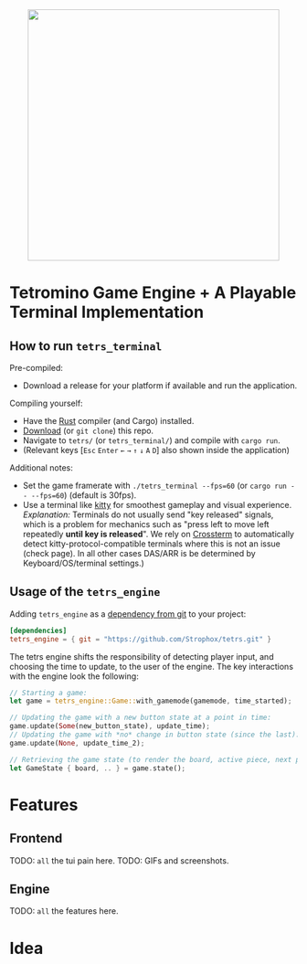 <div align="center"><img width="440" src="https://repository-images.githubusercontent.com/816034047/9eba09ef-d6da-4b4c-9884-630e7f87e102" /></div>

# Tetromino Game Engine + A Playable Terminal Implementation

## How to run `tetrs_terminal`
Pre-compiled:
- Download a release for your platform if available and run the application.

Compiling yourself:
- Have the [Rust](https://www.rust-lang.org/) compiler (and Cargo) installed.
- [Download](<https://github.com/Strophox/tetrs/archive/refs/heads/main.zip>) (or `git clone`) this repo.
- Navigate to `tetrs/` (or `tetrs_terminal/`) and compile with `cargo run`.
- (Relevant keys [`Esc` `Enter` `←` `→` `↑` `↓` `A` `D`] also shown inside the application)

Additional notes:
- Set the game framerate with `./tetrs_terminal --fps=60` (or `cargo run -- --fps=60`) (default is 30fps).
- Use a terminal like [kitty](<https://sw.kovidgoyal.net/kitty/>) for smoothest gameplay and visual experience. *Explanation:* Terminals do not usually send "key released" signals, which is a problem for mechanics such as "press left to move left repeatedly **until key is released**". We rely on [Crossterm](https://docs.rs/crossterm/latest/crossterm/event/struct.PushKeyboardEnhancementFlags.html) to automatically detect kitty-protocol-compatible terminals where this is not an issue (check page). In all other cases DAS/ARR is be determined by Keyboard/OS/terminal settings.)

## Usage of the `tetrs_engine`
Adding `tetrs_engine` as a [dependency from git](https://doc.rust-lang.org/cargo/reference/specifying-dependencies.html) to your project:
```toml
[dependencies]
tetrs_engine = { git = "https://github.com/Strophox/tetrs.git" }
```
The tetrs engine shifts the responsibility of detecting player input, and choosing the time to update, to the user of the engine.
The key interactions with the engine look the following:
```rust
// Starting a game:
let game = tetrs_engine::Game::with_gamemode(gamemode, time_started);

// Updating the game with a new button state at a point in time:
game.update(Some(new_button_state), update_time);
// Updating the game with *no* change in button state (since the last):
game.update(None, update_time_2);

// Retrieving the game state (to render the board, active piece, next pieces, etc.):
let GameState { board, .. } = game.state();
```

# Features

## Frontend
TODO: `all` the tui pain here.
TODO: GIFs and screenshots.

## Engine
TODO: `all` the features here.


# Idea
